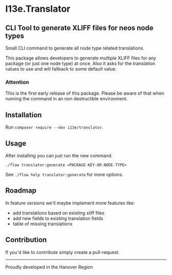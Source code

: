 # I13e.Translator
## CLI Tool to generate XLIFF files for neos node types

Small CLI command to generate all node type related translations.

This package allows developers to generate multiple XLIFF files for any package (or just one node type) at once.
Also it asks for the translation values to use and will fallback to some default value.

### Attention

This is the first early release of this package. 
Please be aware of that when running the command in an non destructible environment.

## Installation

Run `composer require --dev i13e/translator`.

## Usage

After installing you can just run the new command.

```shell
./flow translator:generate <PACKAGE-KEY-OR-NODE-TYPE>
```

See `./flow help translator:generate` for more options.

## Roadmap

In feature versions we'll maybe implement more features like:
* add translations based on existing xliff files
* add new fields to existing translation fields
* table of missing translations

## Contribution

If you'd like to contribute simply create a pull-request.

---

Proudly developed in the Hanover Region
